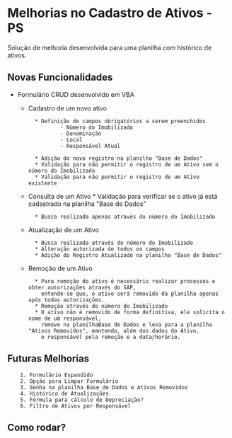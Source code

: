 
# Melhorias no Cadastro de Ativos - PS

Solução de melhoria desenvolvida para uma planilha com histórico de ativos.



## Novas Funcionalidades

- Formulário CRUD desenvolvido em VBA
    - Cadastro de um novo ativo
                    
            * Definição de campos obrigatórios a serem preenchidos
                    - Número do Imobilizado
                    - Denominação
                    - Local
                    - Responsável Atual

            * Adição do novo registro na planilha "Base de Dados"
            * Validação para não permitir o registro de um Ativo sem o número do Imobilizado
            * Validação para não permitir o registro de um Ativo existente
    - Consulta de um Ativo
            * Validação para verificar se o ativo já está cadastrado na planilha "Base de Dados"

            * Busca realizada apenas através do número do Imobilizado
    - Atualização de um Ativo

            * Busca realizada através do número do Imobilizado
            * Alteração autorizada de todos os campos
            * Adição do Registro Atualizado na planilha "Base de Dados"
    - Remoção de um Ativo
            
            * Para remoção do ativo é necessário realizar processos e obter autorizações através do SAP,
              entende-se que, o ativo será removido da planilha apenas após todas autorizações.
            * Remoção através do número do Imobilizado
            * O ativo não é removido de forma definitiva, ele solicita o nome de um responsável,
              remove na planilhaBase de Dados e leva para a planilha "Ativos Removidos", mantendo, além dos dados do Ativo,
              o responsável pela remoção e a data/horário.


## Futuras Melhorias
        1. Formulário Expandido
        2. Opção para Limpar Formulário
        3. Senha na planilha Base de Dados e Ativos Removidos
        4. Histórico de Atualizações
        5. Fórmula para cálculo de Depreciação?
        6. Filtro de Ativos por Responsável


## Como rodar?

